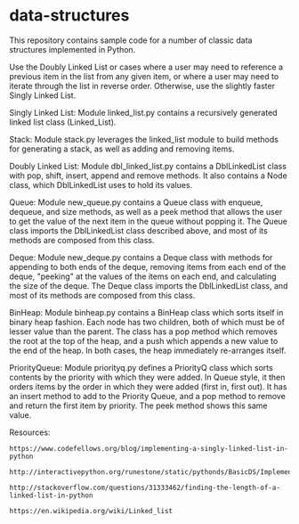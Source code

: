 # data-structures

This repository contains sample code for a number of classic data structures
implemented in Python.

Use the Doubly Linked List or cases where a user may need to reference a
previous item in the list from any given item, or where a user may need to
iterate through the list in reverse order. Otherwise, use the slightly faster
Singly Linked List.

Singly Linked List:
    Module linked_list.py contains a recursively generated linked list class
    (Linked_List).

Stack:
    Module stack.py leverages the linked_list module to build methods for
    generating a stack, as well as adding and removing items.

Doubly Linked List:
    Module dbl_linked_list.py contains a DblLinkedList class with pop, shift,
    insert, append and remove methods. It also contains a Node class, which
    DblLinkedList uses to hold its values.

Queue:
    Module new_queue.py contains a Queue class with enqueue, dequeue, and size
    methods, as well as a peek method that allows the user to get the value of
    the next item in the queue without popping it. The Queue class imports the
    DblLinkedList class described above, and most of its methods are composed
    from this class.

Deque:
    Module new_deque.py contains a Deque class with methods for appending to
    both ends of the deque, removing items from each end of the deque, "peeking"
    at the values of the items on each end, and calculating the size of the
    deque. The Deque class imports the DblLinkedList class, and most of its
    methods are composed from this class.

BinHeap:
    Module binheap.py contains a BinHeap class which sorts itself in binary
    heap fashion. Each node has two children, both of which must be of lesser
    value than the parent. The class has a pop method which removes the root
    at the top of the heap, and a push which appends a new value to the end
    of the heap. In both cases, the heap immediately re-arranges itself.

PriorityQueue:
    Module priorityq.py defines a PriorityQ class which sorts contents by
    the priority with which they were added. In Queue style, it then orders
    items by the order in which they were added (first in, first out).
    It has an insert method to add to the Priority Queue, and a pop method
    to remove and return the first item by priority. The peek method shows
    this same value.

Resources:

    https://www.codefellows.org/blog/implementing-a-singly-linked-list-in-python

    http://interactivepython.org/runestone/static/pythonds/BasicDS/ImplementinganUnorderedListLinkedLists.html

    http://stackoverflow.com/questions/31333462/finding-the-length-of-a-linked-list-in-python

    https://en.wikipedia.org/wiki/Linked_list
